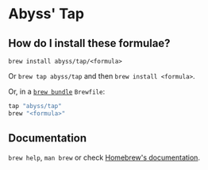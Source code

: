 # Abyss' Tap

## How do I install these formulae?

`brew install abyss/tap/<formula>`

Or `brew tap abyss/tap` and then `brew install <formula>`.

Or, in a [`brew bundle`](https://github.com/Homebrew/homebrew-bundle) `Brewfile`:

```ruby
tap "abyss/tap"
brew "<formula>"
```

## Documentation

`brew help`, `man brew` or check [Homebrew's documentation](https://docs.brew.sh).
